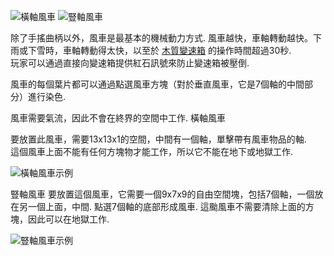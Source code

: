 ![橫軸風車](item:betterwithmods:axle_generator)
![豎軸風車](item:betterwithmods:axle_generator@2)

 除了手搖曲柄以外，風車是最基本的機械動力方式.
 風車越快，車軸轉動越快。下雨或下雪時，車軸轉動得太快，以至於 [木質變速箱](wooden_gearbox.md) 的操作時間超過30秒.  
 玩家可以通過直接向變速箱提供紅石訊號來防止變速箱被壓倒.
  
 風車的每個葉片都可以通過點選風車方塊（對於垂直風車，它是7個軸的中間部分）進行染色.
 
 風車需要氣流，因此不會在終界的空間中工作.
 橫軸風車
  
 要放置此風車，需要13x13x1的空間，中間有一個軸，單擊帶有風車物品的軸.  
 這個風車上面不能有任何方塊物才能工作，所以它不能在地下或地獄工作.
 
 ![橫軸風車示例](betterwithmods:windmill-1.png)

 豎軸風車
 要放置這個風車，它需要一個9x7x9的自由空間塊，包括7個軸，一個放在另一個上面，中間. 
 點選7個軸的底部形成風車.
 這颱風車不需要清除上面的方塊，因此可以在地獄工作.
 
 ![豎軸風車示例](betterwithmods:windmill-2.png)
